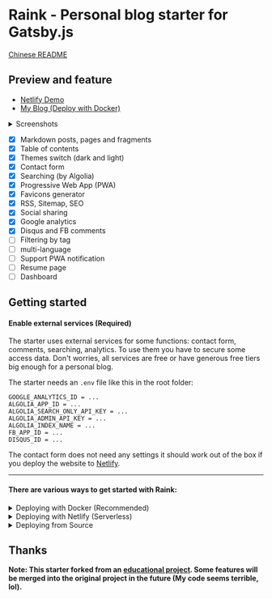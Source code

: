 # Raink - Personal blog starter for Gatsby.js

[Chinese README](README_CN.md)

## Preview and feature

* [Netlify Demo](https://raink.netlify.com)
* [My Blog (Deploy with Docker)](https://zuolan.me/)

<details><summary>Screenshots</summary>

Lighthouse score:

![Lighthouse](https://i.imgur.com/QeO8Gh8.jpg)

</details>

* [x] Markdown posts, pages and fragments
* [x] Table of contents
* [x] Themes switch (dark and light)
* [x] Contact form
* [x] Searching (by Algolia)
* [x] Progressive Web App (PWA)
* [x] Favicons generator
* [x] RSS, Sitemap, SEO
* [x] Social sharing
* [x] Google analytics
* [x] Disqus and FB comments
* [ ] Filtering by tag
* [ ] multi-language
* [ ] Support PWA notification
* [ ] Resume page
* [ ] Dashboard

## Getting started

#### Enable external services (Required)

The starter uses external services for some functions: contact form, comments, searching, analytics. To use them you have to secure some access data. Don't worries, all services are free or have generous free tiers big enough for a personal blog.

The starter needs an `.env` file like this in the root folder:

```
GOOGLE_ANALYTICS_ID = ...
ALGOLIA_APP_ID = ...
ALGOLIA_SEARCH_ONLY_API_KEY = ...
ALGOLIA_ADMIN_API_KEY = ...
ALGOLIA_INDEX_NAME = ...
FB_APP_ID = ...
DISQUS_ID = ...
```

The contact form does not need any settings it should work out of the box if you deploy the website to [Netlify](https://www.netlify.com/).

----

#### There are various ways to get started with Raink:

<details><summary>Deploying with Docker (Recommended)</summary>

NOTE: Your GatsbyJS site static files will be created into `~/raink/public` automatically.

Clone this repository:

```
$ git clone https://github.com/izuolan/raink.git ~/raink && cd $_
```

#### deploy (production)

This command will be build your site and generate app icons, then run a monitor to monitoring the `content` folder, automatically build and redeploy when file changes:

```shell
$ docker run -dit --restart=always --name raink \
    -v ~/raink:/site \
    -v ~/content:/site/content \
    zuolan/raink deploy

# Check the container build log
$ docker logs -f raink
```

Now, everything is ready, you can host the `~/raink/public` folder to any http service, such as Github Pages.

#### develop (development)

Use `develop` command to deploying your site, then open `SERVER_IP:8000`:

```shell
$ docker run -it --rm -p 8000:8000 \
    -v ~/raink:/site \
    -v ~/content:/site/content \
    zuolan/raink develop
```

#### build and serve

Use `build` command to building your site, then the static files will output the `public` folder:

```shell
$ docker run -it --rm \
    -v ~/raink:/site \
    -v ~/content:/site/content \
    zuolan/raink build
```

Use `serve` command to run a http serve:

```shell
$ docker run -dit --name raink-public \
    -p 8000:8000 \
    -v ~/raink:/site \
    -v ~/content:/site/content \
    zuolan/raink serve
```

#### other

For example to install a new NPM-module:

```
$ docker run -it --rm \
    -v ~/raink:/site \
    -v ~/content:/site/content \
    zuolan/raink yarn add gatsby-transformer-yaml
```

</details>

<details><summary>Deploying with Netlify (Serverless)</summary>

1. Fork this repository, and sign in [Netlify](https://www.netlify.com/).
2. [Create a new site](https://app.netlify.com/start) and select your forked repository.
3. Set `.ENV` in Netlify.

    <details><summary>How</summary>

    ![Set ENV in Netlify](https://i.imgur.com/WmcYkOZ.png)

    </details>

4. Keep all default **Basic build settings**, just click **Deploy site** button.

That's all.

</details>

<details><summary>Deploying from Source</summary>

```shell
$ git clone https://github.com/izuolan/raink.git && cd $_
$ npm install --global gatsby-cli
$ yarn install
$ yarn develop
```

</details>

## Thanks

**Note: This starter forked from an [educational project](https://forgatsby.greglobinski.com/gatsby-starter-personal-blog/). Some features will be merged into the original project in the future (My code seems terrible, lol).**